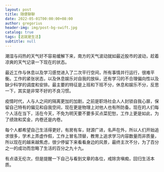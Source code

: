 ```yaml
---
layout: post
title: 随便聊聊
date: 2022-05-01T00:00:00+08:00
author: gregorius
header-img: img/post-bg-swift.jpg
catalog: true
tags: [这就是生活]
subtitle: null
---
```


潮湿与闷热的天气好不容易缓解下来，南方的天气波动就如最近股市的波动，趁着凉爽的天气记录一下现在的状态。

   最近工作与休息以及学习感觉进入了二次平行空间，所有事情并行运行，很难平衡。工作的紧张状态，以及休息娱乐对自我的放纵，还有学习的不合理偏向性以及缺少科学的调度和安排。最主要的特征是上班和下班不分，休息和娱乐不分，反思一下，其实是非常不好的不良习惯。

   疫情时代，人与人之间的隔离更加的加剧，之前是职场社会人人封锁自我心扉，保留自己特有的偏见和自我空间，现在更是物理上对他人也有所防备。现在的人们每个人活在当下，活在今天，不免为明天要不要多买点菜犯愁，工作上更是如此，为了绩效和奖金，内卷还是内卷。
    
   每个人都希望自己生活得更好，有房有车，财源广进，名声在外，所以人们开始追求很多，学术上弄虚作假，工作上冒名顶替，教育上追求学习内容数量而非质量，所以现在的越来越焦虑，很少停留下来看看身边的风景，最终主次不分，为了百分之一的成功而忽略了生活的百分之九十九。

   有点语无伦次，但是提醒一下自己与看到文章的各位，戒除贪嗔痴，回归生活本质。
